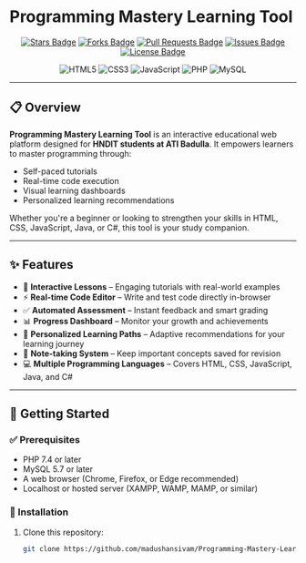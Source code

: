 # Programming Mastery Learning Tool

<p align="center">
  <a href="https://github.com/madushansivam/Programming-Mastery-Learning-Tool/stargazers"><img src="https://img.shields.io/github/stars/madushansivam/Programming-Mastery-Learning-Tool?style=for-the-badge" alt="Stars Badge"/></a>
  <a href="https://github.com/madushansivam/Programming-Mastery-Learning-Tool/network/members"><img src="https://img.shields.io/github/forks/madushansivam/Programming-Mastery-Learning-Tool?style=for-the-badge" alt="Forks Badge"/></a>
  <a href="https://github.com/madushansivam/Programming-Mastery-Learning-Tool/pulls"><img src="https://img.shields.io/github/issues-pr/madushansivam/Programming-Mastery-Learning-Tool?style=for-the-badge" alt="Pull Requests Badge"/></a>
  <a href="https://github.com/madushansivam/Programming-Mastery-Learning-Tool/issues"><img src="https://img.shields.io/github/issues/madushansivam/Programming-Mastery-Learning-Tool?style=for-the-badge" alt="Issues Badge"/></a>
  <a href="https://github.com/madushansivam/Programming-Mastery-Learning-Tool/blob/master/LICENSE"><img src="https://img.shields.io/github/license/madushansivam/Programming-Mastery-Learning-Tool?style=for-the-badge" alt="License Badge"/></a>
</p>

<p align="center">
  <img src="https://img.shields.io/badge/HTML5-E34F26?style=for-the-badge&logo=html5&logoColor=white" alt="HTML5"/>
  <img src="https://img.shields.io/badge/CSS3-1572B6?style=for-the-badge&logo=css3&logoColor=white" alt="CSS3"/>
  <img src="https://img.shields.io/badge/JavaScript-F7DF1E?style=for-the-badge&logo=javascript&logoColor=black" alt="JavaScript"/>
  <img src="https://img.shields.io/badge/PHP-777BB4?style=for-the-badge&logo=php&logoColor=white" alt="PHP"/>
  <img src="https://img.shields.io/badge/MySQL-4479A1?style=for-the-badge&logo=mysql&logoColor=white" alt="MySQL"/>
</p>

---

## 📋 Overview

**Programming Mastery Learning Tool** is an interactive educational web platform designed for **HNDIT students at ATI Badulla**. It empowers learners to master programming through:

- Self-paced tutorials
- Real-time code execution
- Visual learning dashboards
- Personalized learning recommendations

Whether you're a beginner or looking to strengthen your skills in HTML, CSS, JavaScript, Java, or C#, this tool is your study companion.

---

## ✨ Features

- 🧠 **Interactive Lessons** – Engaging tutorials with real-world examples
- ⚡ **Real-time Code Editor** – Write and test code directly in-browser
- ✅ **Automated Assessment** – Instant feedback and smart grading
- 📊 **Progress Dashboard** – Monitor your growth and achievements
- 🎯 **Personalized Learning Paths** – Adaptive recommendations for your learning journey
- 📝 **Note-taking System** – Keep important concepts saved for revision
- 💻 **Multiple Programming Languages** – Covers HTML, CSS, JavaScript, Java, and C#

---

## 🚀 Getting Started

### ✅ Prerequisites

- PHP 7.4 or later
- MySQL 5.7 or later
- A web browser (Chrome, Firefox, or Edge recommended)
- Localhost or hosted server (XAMPP, WAMP, MAMP, or similar)

### 🔧 Installation

1. Clone this repository:
   ```bash
   git clone https://github.com/madushansivam/Programming-Mastery-Learning-Tool.git

